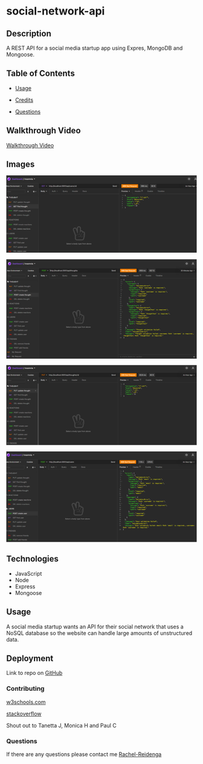 # social-network-api


## Description
A REST API for a social media startup app using Expres, MongoDB and Mongoose.


## Table of Contents
* [Usage](#usage)

* [Credits](#contributing)

* [Questions](#questions)
  

## Walkthrough Video
[Walkthrough Video](https://drive.google.com/file/d/109VEPhY2oFr2xKdOeuvBjPUjahpXFIbS/view)


## Images

![GET](screenshots/GET.png)

![POST](screenshots/POST.png)

![PUT](screenshots/PUT.png)

![POSTuser](screenshots/POST%20User.png)
  


## Technologies

* JavaScript
* Node
* Express
* Mongoose


## Usage
A social media startup wants an API for their social network that uses a NoSQL database
so the website can handle large amounts of unstructured data.

## Deployment

Link to repo on [GitHub](https://github.com/Rachel-Reidenga/social-network-api/tree/master)


### Contributing

[w3schools.com](https://www.w3schools.com/)

[stackoverflow](https://stackoverflow.com/)

Shout out to Tanetta J, Monica H and Paul C


### Questions
If there are any questions please contact me [Rachel-Reidenga](https://github.com/Rachel-Reidenga) 